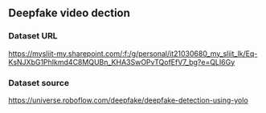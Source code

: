 ## Deepfake video dection

### Dataset URL

https://mysliit-my.sharepoint.com/:f:/g/personal/it21030680_my_sliit_lk/Eq-KsNJXbG1PhIkmd4C8MQUBn_KHA3SwOPvTQofEfV7_bg?e=QLI6Gy


### Dataset source

https://universe.roboflow.com/deepfake/deepfake-detection-using-yolo